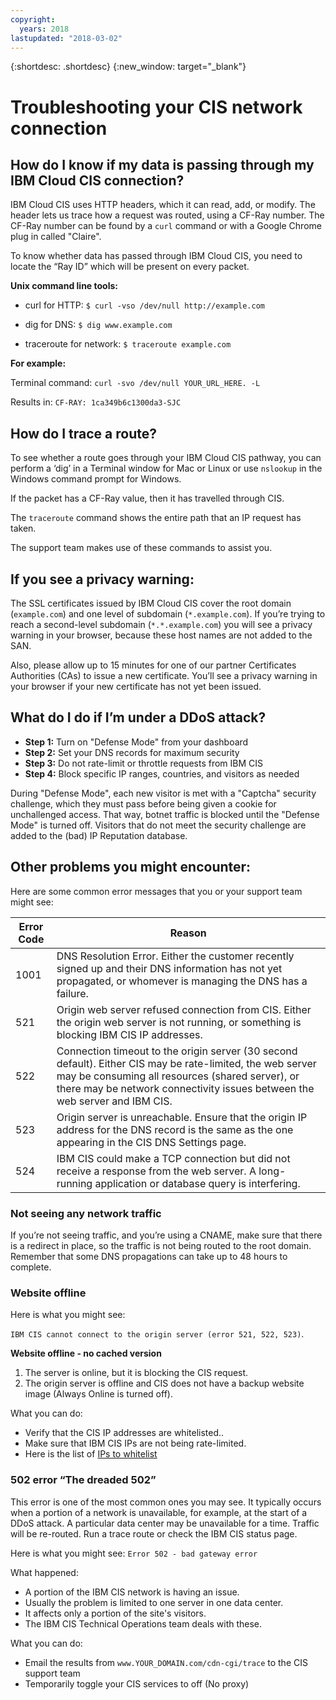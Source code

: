 ```yaml
---
copyright:
  years: 2018
lastupdated: "2018-03-02"
---
```


{:shortdesc: .shortdesc}
{:new_window: target="_blank"}

# Troubleshooting your CIS network connection

## How do I know if my data is passing through my IBM Cloud CIS connection?

IBM Cloud CIS uses HTTP headers, which it can read, add, or modify. The header lets us trace how a request was routed, using a CF-Ray number. The CF-Ray number can be found by a `curl` command or with a Google Chrome plug in called "Claire".

To know whether data has passed through IBM Cloud CIS, you need to locate the “Ray ID” which will be present on every packet.

**Unix command line tools:**

 * curl for HTTP:
`$ curl -vso /dev/null http://example.com`

 * dig for DNS:
`$ dig www.example.com`

 * traceroute for network:
`$ traceroute example.com`

**For example:**

Terminal command:  `curl -svo /dev/null YOUR_URL_HERE. -L`

Results in: `CF-RAY: 1ca349b6c1300da3-SJC`

## How do I trace a route?

To see whether a route goes through your IBM Cloud CIS pathway, you can perform a ‘dig’ in a Terminal window for Mac or Linux
or use `nslookup` in the Windows command prompt for Windows.

If the packet has a CF-Ray value, then it has travelled through CIS.

The `traceroute` command shows the entire path that an IP request has taken.

The support team makes use of these commands to assist you.

## If you see a privacy warning:

The SSL certificates issued by IBM Cloud CIS cover the root domain (`example.com`) and one level of subdomain (`*.example.com`). If you’re trying to reach a second-level subdomain (`*.*.example.com`) you will see a privacy warning in your browser, because these host names are not added to the SAN.

Also, please allow up to 15 minutes for one of our partner Certificates Authorities (CAs) to issue a new certificate. You’ll see a privacy warning in your browser if your new certificate has not yet been issued.

## What do I do if I’m under a DDoS attack?

 * **Step 1:** Turn on "Defense Mode" from your dashboard
 * **Step 2:** Set your DNS records for maximum security
 * **Step 3:** Do not rate-limit or throttle requests from IBM CIS
 * **Step 4:** Block specific IP ranges, countries, and visitors as needed

During "Defense Mode", each new visitor is met with a "Captcha" security challenge, which they must pass before being given a cookie for unchallenged access. That way, botnet traffic is blocked until the "Defense Mode" is turned off. Visitors that do not meet the security challenge are added to the (bad) IP Reputation database.

## Other problems you might encounter:

Here are some common error messages that you or your support team might see:

| Error Code    | Reason |
| ------------- | ------------- |
| 1001  | DNS Resolution Error. Either the customer recently signed up and their DNS information has not yet propagated, or whomever is managing the DNS has a failure. |
| 521  | Origin web server refused connection from CIS. Either the origin web server is not running, or something is blocking IBM CIS IP addresses. |
| 522  | Connection timeout to the origin server (30 second default). Either CIS may be rate-limited, the web server may be consuming all resources (shared server), or there may be network connectivity issues between the web server and IBM CIS. |
| 523  | Origin server is unreachable. Ensure that the origin IP address for the DNS record is the same as the one appearing in the CIS DNS Settings page. |
| 524  | IBM CIS could make a TCP connection but did not receive a response from the web server. A long-running application or database query is interfering. |

### Not seeing any network traffic

If you’re not seeing traffic, and you’re using a CNAME, make sure that there is a redirect in place, so the traffic is not being routed to the root domain. Remember that some DNS propagations can take up to 48 hours to complete.

### Website offline

Here is what you might see:

`IBM CIS cannot connect to the origin server (error 521, 522, 523)`.

**Website offline - no cached version**

1. The server is online, but it is blocking the CIS request.
2. The origin server is offline and CIS does not have a backup website image (Always Online is turned off).

What you can do:

* Verify that the CIS IP addresses are whitelisted..
* Make sure that IBM CIS IPs are not being rate-limited.
* Here is the list of [IPs to whitelist](whitelisted-ips.html)

### 502 error “The dreaded 502”

This error is one of the most common ones you may see. It typically occurs when a portion of a network is unavailable, for example, at the start of a DDoS attack. A particular data center may be unavailable for a time. Traffic will be re-routed. Run a trace route or check the IBM CIS status page. 

Here is what you might see: `Error 502 - bad gateway error`

What happened:

* A portion of the IBM CIS network is having an issue.
* Usually the problem is limited to one server in one data center.
* It affects only a portion of the site's visitors.
* The IBM CIS Technical Operations team deals with these.

What you can do:

* Email the results from `www.YOUR_DOMAIN.com/cdn-cgi/trace` to the CIS support team
* Temporarily toggle your CIS services to off (No proxy)

